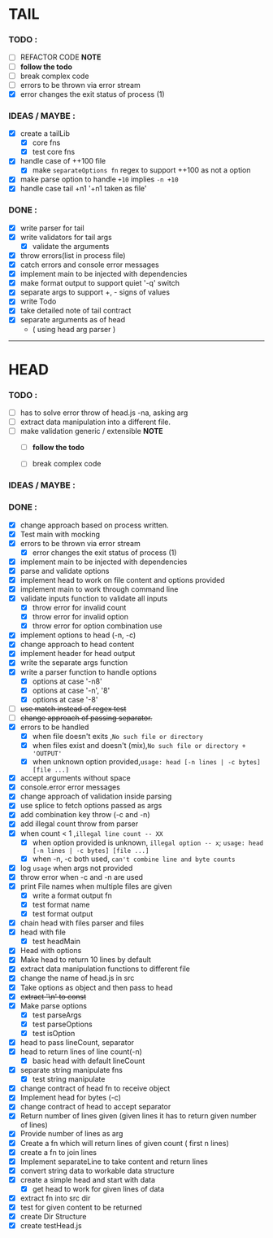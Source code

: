 # TAIL
### TODO : 
  - [ ] REFACTOR CODE
**NOTE**
  - [ ] **follow the todo**
  - [ ] break complex code
  - [ ] errors to be thrown via error stream
  - [x] error changes the exit status of process (1)

### IDEAS / MAYBE :

- [x] create a tailLib
  - [x] core fns
  - [x] test core fns
- [x] handle case of ++100 file
  - [x] make `separateOptions fn` regex to support ++100 as not a option
- [x] make parse option to handle `+10` implies `-n +10`
- [x] handle case tail +n1 '+n1 taken as file' 

### DONE :

- [x] write parser for tail
- [x] write validators for tail args
  - [x] validate the arguments
- [x] throw errors(list in process file)
- [x] catch errors and console error messages
- [x] implement main to be injected with dependencies
- [x] make format output to support quiet '-q' switch
- [x] separate args to support +, - signs of values
- [x] write Todo
- [x] take detailed note of tail contract
- [x] separate arguments as of head
    - ( using head arg parser )


---------------------
# HEAD
### TODO : 
- [ ] has to solve error throw of head.js -na, asking arg
- [ ] extract data manipulation into a different file.
- [ ] make validation generic / extensible
**NOTE**
  - [ ] **follow the todo**
  - [ ] break complex code
  

### IDEAS / MAYBE :

### DONE :
- [x] change approach based on process written.
- [x] Test main with mocking
- [x] errors to be thrown via error stream
  - [x] error changes the exit status of process (1)
- [x] implement main to be injected with dependencies
- [x] parse and validate options
- [x] implement head to work on file content and options provided
- [x] implement main to work through command line
- [x] validate inputs function to validate all inputs
  - [x] throw error for invalid count
  - [x] throw error for invalid option
  - [x] throw error for option combination use
- [x] implement options to head (-n, -c)
 - [x] change approach to head content
- [x] implement header for head output
- [x] write the separate args function
- [x] write a parser function to handle options
  - [x] options at case '-n8'
  - [x] options at case '-n', '8'
  - [x] options at case '-8'
- [ ] ~~use match instead of regex test~~
- [ ] ~~change approach of passing separator.~~
- [x] errors to be handled
    - [x] when file doesn't exits ,`No such file or directory`
    - [x] when files exist and doesn't (mix),`No such file or directory + 'OUTPUT'`
    - [x] when unknown option provided,`usage: head [-n lines | -c bytes] [file ...]`
- [x] accept arguments without space
- [x] console.error error messages
- [x] change approach of validation inside parsing
- [x] use splice to fetch options passed as args
- [x] add combination key throw (-c and -n)
- [x] add illegal count throw from parser
- [x] when count < 1 ,`illegal line count -- XX`
    - [x] when option provided is unknown,
      `illegal option -- x`; `usage: head [-n lines | -c bytes] [file ...]`
    - [x] when -n, -c both used, `can't combine line and byte counts`
- [x] log `usage` when args not provided
- [x] throw error when -c and -n are used
- [x] print File names when multiple files are given
  - [x] write a format output fn
  - [x] test format name
  - [x] test format output
- [x] chain head with files parser and files
- [x] head with file
  - [x] test headMain
- [x] Head with options
- [x] Make head to return 10 lines by default
- [x] extract data manipulation functions to different file
- [x] change the name of head.js in src
- [x] Take options as object and then pass to head
- [x] ~~extract '\n' to const~~
- [x] Make parse options 
  - [x] test parseArgs
  - [x] test parseOptions
  - [x] test isOption
- [x] head to pass lineCount, separator
- [x] head to return lines of line count(-n)
  - [x] basic head with default lineCount
- [x] separate string manipulate fns
  - [x] test string manipulate
- [x] change contract of head fn to receive object 
- [x] Implement head for bytes (-c)
- [x] change contract of head to accept separator
- [x] Return number of lines given
    (given lines it has to return given number of lines)
- [x] Provide number of lines as arg
- [x] Create a fn which will return lines of given count ( first n lines)
- [x] create a fn to join lines
- [x] Implement separateLine to take content and return lines
- [x] convert string data to workable data structure
- [x] create a simple head and start with data
  - [x] get head to work for given lines of data
- [x] extract fn into src dir
- [x] test for given content to be returned
- [x] create Dir Structure
- [x] create testHead.js
